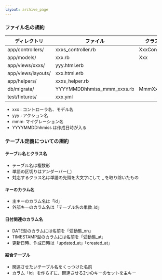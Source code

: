 ```yaml
---
layout: archive_page
---
```

### ファイル名の規約

ディレクトリ             | ファイル                       | クラス名          | 親クラス
------------------ | -------------------------- | ------------- | -----------------------
app/controllers/   | xxxs_controller.rb         | XxxController | ApplicationController
app/models/        | xxx.rb                     | Xxx           | ActiveRecord::Base
app/views/xxxs/    | yyy.html.erb               |               |
app/views/layouts/ | xxx.html.erb               |               |
app/helpers/       | xxxs_helper.rb             |               |
db/migrate/        | YYYYMMDDhhmiss_mmm_xxxs.rb | MmmXxxs       | ActiveRecord::Migration
test/fixtures/     | xxx.yml                    |               |

* xxx : コントローラ名、モデル名
* yyy : アクション名
* mmm: マイグレーション名
* YYYYMMDDhhmiss は作成日時が入る

### テーブル定義についての規約
#### テーブル名とクラス名
* テーブル名は複数形
* 単語の区切りはアンダーバー(_)
* 対応するクラス名は単語の先頭を大文字にして _ を取り除いたもの

#### キーのカラム名
* 主キーのカラム名は「id」
* 外部キーのカラム名は「テーブル名の単数_id」

#### 日付関連のカラム名
* DATE型のカラムには名前を「受動態_on」
* TIMESTAMP型のカラムには名前を「受動態_at」
* 更新日時、作成日時は「updated_at」「created_at」

#### 結合テーブル
* 関連させたいテーブル名をくっつけた名前
* カラム「id」を作らずに、関連させる2つのキーのセットを主キー